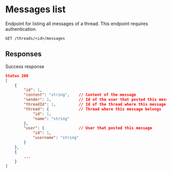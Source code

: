 # Messages list

Endpoint for listing all messages of a thread. This endpoint requires authentication.

`GET /threads/<id>/messages`


## Responses

Success response
```json
Status 200
[
    {
        "id": 1,
        "content": "string",    // Content of the message
        "sender": 1,            // Id of the user that posted this message
        "threadId": 1,          // Id of the thread where this message belongs
        "thread": {             // Thread where this message belongs
            "id": 1,
            "name": "string"
        },
        "user": {               // User that posted this message
            "id": 1,
            "username": "string"
        }
    },
    {
        ...
    }
]
```

